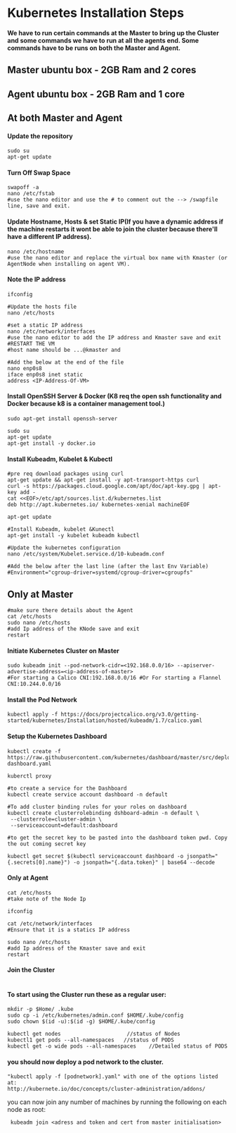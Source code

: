 # Kubernetes Installation Steps


#### We have to run certain commands at the Master to bring up the Cluster and some commands we have to run at all the agents end. Some commands have to be runs on both the Master and Agent.
## Master ubuntu box - 2GB Ram and 2 cores
## Agent ubuntu box - 2GB Ram and 1 core

## At both Master and Agent

#### Update the repository
```ubuntu
sudo su
apt-get update
```
#### Turn Off Swap Space
```ubuntu
swapoff -a
nano /etc/fstab
#use the nano editor and use the # to comment out the --> /swapfile line, save and exit.
```
#### Update Hostname, Hosts & set Static IP(If you have a dynamic address if the machine restarts it wont be able to join the cluster because there'll have a different IP address).
```ubuntu
nano /etc/hostname
#use the nano editor and replace the virtual box name with Kmaster (or AgentNode when installing on agent VM).
```
#### Note the IP address
```ubuntu
ifconfig
```
```ubuntu
#Update the hosts file
nano /etc/hosts

#set a static IP address
nano /etc/network/interfaces
#use the nano editor to add the IP address and Kmaster save and exit
#RESTART THE VM
#host name should be ...@kmaster and

#Add the below at the end of the file
nano enp0s8
iface enp0s8 inet static
address <IP-Address-Of-VM>

```
#### Install OpenSSH Server & Docker (K8 req the open ssh functionality and Docker because k8 is a container management tool.)
```ubuntu
sudo apt-get install openssh-server

sudo su
apt-get update
apt-get install -y docker.io
```
#### Install Kubeadm, Kubelet & Kubectl
```ubuntu
#pre req download packages using curl
apt-get update && apt-get install -y apt-transport-https curl
curl -s https://packages.cloud.google.com/apt/doc/apt-key.gpg | apt-key add -
cat <<EOF>/etc/apt/sources.list.d/kubernetes.list
deb http://apt.kubernetes.io/ kubernetes-xenial machineEOF

apt-get update

#Install Kubeadm, kubelet &Kunectl
apt-get install -y kubelet kubeadm kubectl

#Update the kubernetes configuration
nano /etc/system/Kubelet.service.d/10-kubeadm.conf

#Add the below after the last line (after the last Env Variable)
#Environment="cgroup-driver=systemd/cgroup-driver=cgroupfs"
```


## Only at Master
```ubuntu
#make sure there details about the Agent
cat /etc/hosts
sudo nano /etc/hosts
#add Ip address of the KNode save and exit
restart
```


#### Initiate Kubernetes Cluster on Master
```ubuntu
sudo kubeadm init --pod-network-cidr=<192.168.0.0/16> --apiserver-advertise-address=<ip-address-of-master>
#For starting a Calico CNI:192.168.0.0/16 #Or For starting a Flannel CNI:10.244.0.0/16
```
#### Install the Pod Network
```ubuntu
kubectl apply -f https://docs/projectcalico.org/v3.0/getting-started/kubernetes/Installation/hosted/kubeadm/1.7/calico.yaml
```
#### Setup the Kubernetes Dashboard
```ubuntu
kubectl create -f https://raw.githubusercontent.com/kubernetes/dashboard/master/src/deploy/recommended/kubernetes-dashboard.yaml

kuberctl proxy

#to create a service for the Dashboard
kubectl create service account dashboard -n default

#To add cluster binding rules for your roles on dashboard
kubectl create clusterrolebinding dshboard-admin -n default \
 --clusterrole=cluster-admin \
 --serviceaccount=default:dashboard

#to get the secret key to be pasted into the dashboard token pwd. Copy the out coming secret key

kubectl get secret $(kubectl serviceaccount dashboard -o jsonpath="{.secrets[0].name}") -o jsonpath="{.data.token}" | base64 --decode

```
#### Only at Agent
```ubuntu
cat /etc/hosts
#take note of the Node Ip

ifconfig

cat /etc/network/interfaces
#Ensure that it is a statics IP address

sudo nano /etc/hosts
#add Ip address of the Kmaster save and exit
restart
```
#### Join the Cluster
```ubuntu

```

#### To start using the Cluster run these as a regular user:
```ubuntu
mkdir -p $Home/ .kube
sudo cp -i /etc/kubernetes/admin.conf $HOME/.kube/config
sudo chown $(id -u):$(id -g) $HOME/.kube/config

kubectl get nodes                     //status of Nodes
kubectl1 get pods --all-namespaces   //status of PODS  
kubectl get -o wide pods --all-namespaces    //Detailed status of PODS
```
#### you should now deploy a pod network to the cluster.
```ubuntu
"kubectl apply -f [podnetwork].yaml" with one of the options listed at:
http://kubernete.io/doc/concepts/cluster-administration/addons/
```
you can now join any number of machines by running the following on each node as
root:

     kubeadm join <adress and token and cert from master initialisation>
